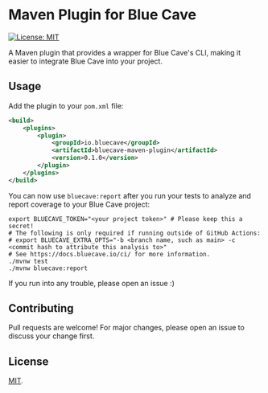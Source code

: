 # Maven Plugin for Blue Cave

[![License: MIT](https://img.shields.io/badge/License-MIT-yellow.svg)](https://opensource.org/licenses/MIT)

A Maven plugin that provides a wrapper for Blue Cave's CLI, making it easier to integrate Blue Cave
into your project.

## Usage
Add the plugin to your `pom.xml` file:
```xml
<build>
    <plugins>
        <plugin>
            <groupId>io.bluecave</groupId>
            <artifactId>bluecave-maven-plugin</artifactId>
            <version>0.1.0</version>
        </plugin>
    </plugins>
</build>
```

You can now use `bluecave:report` after you run your tests to analyze and report coverage to your Blue Cave project:
```shell
export BLUECAVE_TOKEN="<your project token>" # Please keep this a secret!
# The following is only required if running outside of GitHub Actions:
# export BLUECAVE_EXTRA_OPTS="-b <branch name, such as main> -c <commit hash to attribute this analysis to>"
# See https://docs.bluecave.io/ci/ for more information. 
./mvnw test
./mvnw bluecave:report
```

If you run into any trouble, please open an issue :)

## Contributing
Pull requests are welcome! For major changes, please open an issue to discuss your change first.

## License
[MIT](https://github.com/bluecave-toolbox/bluecave-maven-plugin/blob/main/LICENSE).
